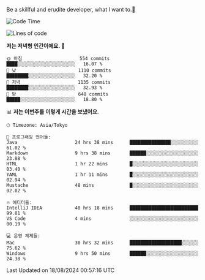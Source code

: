 Be a skillful and erudite developer, what I want to.👶

<!--START_SECTION:waka-->
![Code Time](http://img.shields.io/badge/Code%20Time-1%2C176%20hrs%2015%20mins-blue)

![Lines of code](https://img.shields.io/badge/%EC%A0%80%EB%8A%94%20%EC%97%AC%ED%83%9C%EA%B9%8C%EC%A7%80%20-3.0%20million%20%EC%A4%84%EC%9D%98%20%EC%BD%94%EB%93%9C%EB%A5%BC%20%EC%9E%91%EC%84%B1%ED%96%88%EC%96%B4%EC%9A%94.-blue)

**저는 저녁형 인간이에요. 🦉** 

```text
🌞 아침                     554 commits         ████░░░░░░░░░░░░░░░░░░░░░   16.07 % 
🌆 낮　                     1110 commits        ████████░░░░░░░░░░░░░░░░░   32.20 % 
🌃 저녁                     1135 commits        ████████░░░░░░░░░░░░░░░░░   32.93 % 
🌙 밤　                     648 commits         █████░░░░░░░░░░░░░░░░░░░░   18.80 % 
```


📊 **저는 이번주를 이렇게 시간을 보냈어요.** 

```text
🕑︎ Timezone: Asia/Tokyo

💬 프로그래밍 언어들: 
Java                     24 hrs 38 mins      ███████████████░░░░░░░░░░   61.02 % 
Markdown                 9 hrs 38 mins       ██████░░░░░░░░░░░░░░░░░░░   23.88 % 
HTML                     1 hr 22 mins        █░░░░░░░░░░░░░░░░░░░░░░░░   03.40 % 
YAML                     1 hr 11 mins        █░░░░░░░░░░░░░░░░░░░░░░░░   02.94 % 
Mustache                 48 mins             █░░░░░░░░░░░░░░░░░░░░░░░░   02.02 % 

🔥 에디터들: 
IntelliJ IDEA            40 hrs 18 mins      █████████████████████████   99.81 % 
VS Code                  4 mins              ░░░░░░░░░░░░░░░░░░░░░░░░░   00.19 % 

💻 운영 체제들: 
Mac                      30 hrs 32 mins      ███████████████████░░░░░░   75.62 % 
Windows                  9 hrs 50 mins       ██████░░░░░░░░░░░░░░░░░░░   24.38 % 
```


 Last Updated on 18/08/2024 00:57:16 UTC
<!--END_SECTION:waka-->
